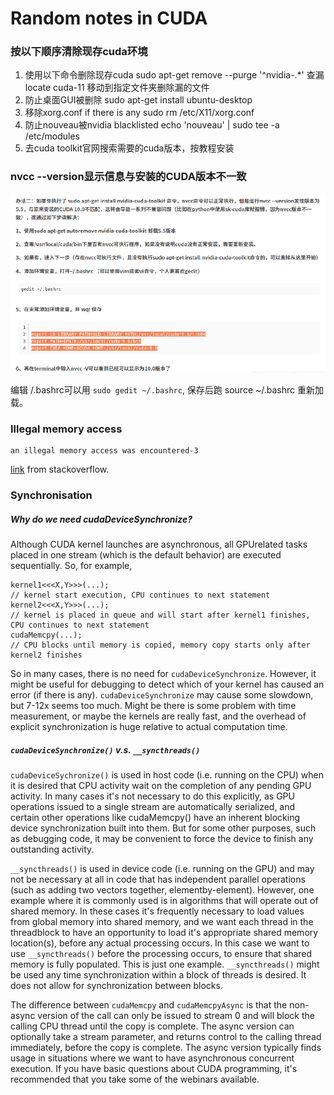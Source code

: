 # Random notes in CUDA


### 按以下顺序清除现存cuda环境
1. 使用以下命令删除现存cuda
sudo apt-get remove --purge '^nvidia-.*'
查漏
locate cuda-11
移动到指定文件夹删除漏的文件
2. 防止桌面GUI被删除
sudo apt-get install ubuntu-desktop
3. 移除xorg.conf if there is any
sudo rm /etc/X11/xorg.conf
4. 防止nouveau被nvidia blacklisted
echo 'nouveau' | sudo tee -a /etc/modules
5. 去cuda toolkit官网搜索需要的cuda版本，按教程安装


### nvcc --version显示信息与安装的CUDA版本不⼀致
![solution](nvcc-version.PNG)

编辑 /.bashrc可以⽤ `sudo gedit ~/.bashrc`, 保存后跑 source ~/.bashrc 重新加载。



### Illegal memory access
```shell
an illegal memory access was encountered-3
```
[link](https://stackoverflow.com/questions/27277365/unspecified-launch-failure-on-memcpy) from stackoverflow.


### Synchronisation

##### Why do we need cudaDeviceSynchronize?
Although CUDA kernel launches are asynchronous, all GPUrelated tasks placed in one stream (which is the default behavior) are executed sequentially. So, for example,
```cuda
kernel1<<<X,Y>>>(...);
// kernel start execution, CPU continues to next statement
kernel2<<<X,Y>>>(...);
// kernel is placed in queue and will start after kernel1 finishes, CPU continues to next statement
cudaMemcpy(...);
// CPU blocks until memory is copied, memory copy starts only after kernel2 finishes
```
So in many cases, there is no need for `cudaDeviceSynchronize`. However, it might be useful for debugging to detect which of your kernel has caused an error (if there is any). `cudaDeviceSynchronize` may cause some slowdown, but 7-12x seems too much. Might be there is some problem with time measurement, or maybe the kernels are really fast, and the overhead of explicit synchronization is huge relative to actual
computation time.

##### `cudaDeviceSynchronize()` v.s. `__syncthreads()`
`cudaDeviceSychronize()` is used in host code (i.e. running on the CPU) when it is desired that CPU activity wait on the completion of any pending GPU activity. In many cases it's not necessary to do
this explicitly, as GPU operations issued to a single stream are automatically serialized, and certain other operations like cudaMemcpy() have an inherent blocking device synchronization built into them. But for some other purposes, such as debugging code, it may be convenient to force the device to finish any
outstanding activity.

`__syncthreads()` is used in device code (i.e. running on the GPU) and may not be necessary at all in code that has independent parallel operations (such as adding two vectors together, elementby-element). However, one example where it is commonly used is in algorithms that will operate out of shared memory. In these cases it's frequently necessary to load values from global memory into shared memory, and we want each thread in the threadblock to have an opportunity to load it's appropriate shared memory location(s), before any actual processing occurs. In this case we want to use `__syncthreads()` before the processing occurs, to ensure that shared memory is fully populated. This is just one example. `__syncthreads()` might be used any time synchronization within a block of threads is desired. It does not allow for synchronization between blocks.

The difference between `cudaMemcpy` and `cudaMemcpyAsync` is that the non-async version of the call can only be issued to stream 0 and will block the calling CPU thread until the copy is complete. The async version can optionally take a stream parameter, and returns control to the calling thread immediately, before the copy is complete. The async version typically finds usage in situations where we want to have asynchronous concurrent execution. If you have basic questions about CUDA programming, it's recommended that you take some of the webinars available.